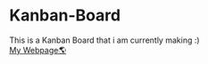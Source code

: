 # Kanban-Board
This is a Kanban Board that i am currently making :)<br>
<a href='https://hubdevport.000webhostapp.com/'>My Webpage🌎<a>
